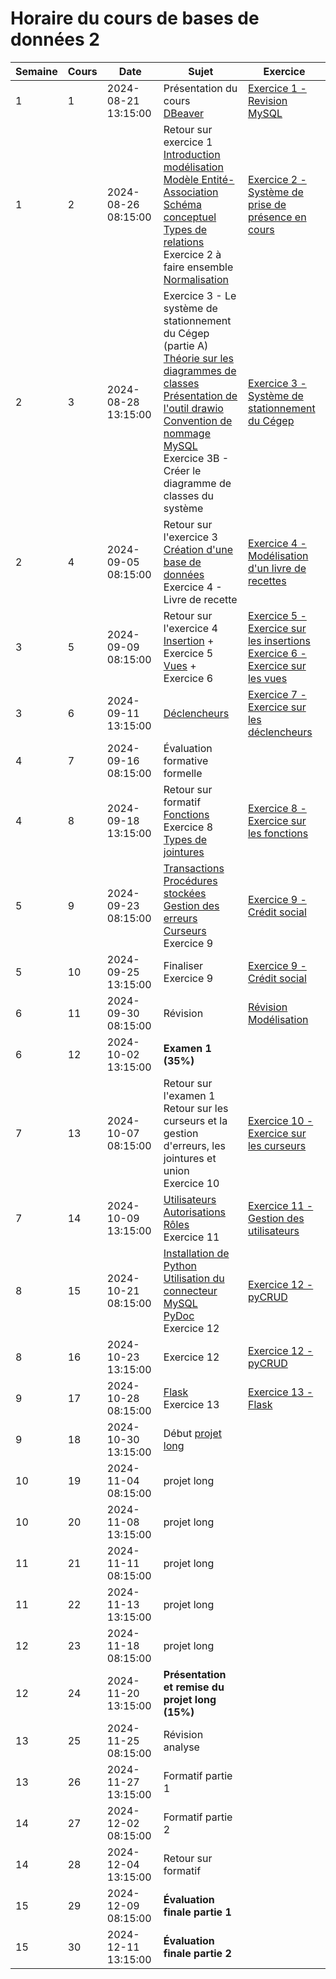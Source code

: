 # Horaire du cours de bases de données 2
Semaine|Cours|Date|Sujet|Exercice
--|--|--|--|--
1|1|2024-08-21 13:15:00|Présentation du cours<br/> [DBeaver](outils/dbeaver.md)|[Exercice 1 - Revision MySQL](exercices/ex01_enonce.md)
1|2|2024-08-26 08:15:00|Retour sur exercice 1<br/>[Introduction modélisation](modelisation/definition_modelisation.md)<br/>[Modèle Entité-Association](modelisation/modele_entites_relations.md)<br/>[Schéma conceptuel](modelisation/schema_conceptuel.md)<br/>[Types de relations](modelisation/types_relations.md)<br/>Exercice 2 à faire ensemble<br/>[Normalisation](modelisation/normalisation.md)|[Exercice 2 - Système de prise de présence en cours](exercices/ex02_enonce.md)
2|3|2024-08-28 13:15:00|Exercice 3 - Le système de stationnement du Cégep (partie A)<br/>[Théorie sur les diagrammes de classes](modelisation/classes.md)<br/>[Présentation de l'outil drawio](outils/drawio.md)<br/>[Convention de nommage MySQL](mysql/convention.md)<br/>Exercice 3B - Créer le diagramme de classes du système<br/>|[Exercice 3 - Système de stationnement du Cégep](exercices/ex03_enonce.md)
2|4|2024-09-05 08:15:00|Retour sur l'exercice 3<br/>[Création d'une base de données](mysql/creation_table.md)<br/>Exercice 4 - Livre de recette|[Exercice 4 - Modélisation d'un livre de recettes](exercices/ex04_enonce.md)
3|5|2024-09-09 08:15:00|Retour sur l'exercice 4<br/>[Insertion](mysql/insertion.md) + Exercice 5<br/>[Vues](mysql/vues.md) + Exercice 6|[Exercice 5 - Exercice sur les insertions](exercices/ex05_enonce.md)<br/>[Exercice 6 - Exercice sur les vues](exercices/ex06_enonce.md)
3|6|2024-09-11 13:15:00|[Déclencheurs](mysql/declencheurs.md)|[Exercice 7 - Exercice sur les déclencheurs](exercices/ex07_enonce.md)
4|7|2024-09-16 08:15:00|Évaluation formative formelle|
4|8|2024-09-18 13:15:00|Retour sur formatif <br/> [Fonctions](mysql/fonctions.md)<br/>Exercice 8<br/>[Types de jointures](mysql/types_jointures.md)|[Exercice 8 - Exercice sur les fonctions](exercices/ex08_enonce.md)
5|9|2024-09-23 08:15:00|[Transactions](mysql/transactions.md)<br/>[Procédures stockées](mysql/procedures.md)<br/>[Gestion des erreurs](mysql/gestion_erreurs.md)<br/>[Curseurs](mysql/curseurs.md)<br/>Exercice 9|[Exercice 9 - Crédit social](exercices/ex09_enonce.md)
5|10|2024-09-25 13:15:00|Finaliser Exercice 9|[Exercice 9 - Crédit social](exercices/ex09_enonce.md)
6|11|2024-09-30 08:15:00|Révision|[Révision Modélisation](evaluations/revision_modelisation.md)
6|12|2024-10-02 13:15:00|__Examen 1 (35%)__|
7|13|2024-10-07 08:15:00|Retour sur l'examen 1<br/>Retour sur les curseurs et la gestion d'erreurs, les jointures et union<br/>Exercice 10|[Exercice 10 - Exercice sur les curseurs](exercices/ex10_enonce.md)
7|14|2024-10-09 13:15:00|[Utilisateurs](mysql/utilisateurs.md)<br/>[Autorisations](mysql/autorisations.md)<br/>[Rôles](mysql/roles.md)<br/>Exercice 11|[Exercice 11 - Gestion des utilisateurs](exercices/ex11_enonce.md)
8|15|2024-10-21 08:15:00|[Installation de Python](python/installation.md)<br/>[Utilisation du connecteur MySQL](python/mysql_connector.md)<br/>[PyDoc](python/documentation.md)<br/>Exercice 12|[Exercice 12 - pyCRUD](exercices/ex12_enonce.md)
8|16|2024-10-23 13:15:00|Exercice 12|[Exercice 12 - pyCRUD](exercices/ex12_enonce.md)
9|17|2024-10-28 08:15:00|[Flask](python/flask.md)<br/>Exercice 13|[Exercice 13 - Flask](exercices/ex13_enonce.md)
9|18|2024-10-30 13:15:00|Début [projet long](evaluations/projet_long.md)|
10|19|2024-11-04 08:15:00|projet long|
10|20|2024-11-08 13:15:00|projet long|
11|21|2024-11-11 08:15:00|projet long|
11|22|2024-11-13 13:15:00|projet long|
12|23|2024-11-18 08:15:00|projet long|
12|24|2024-11-20 13:15:00|__Présentation et remise du projet long (15%)__|
13|25|2024-11-25 08:15:00|Révision analyse|
13|26|2024-11-27 13:15:00|Formatif partie 1|
14|27|2024-12-02 08:15:00|Formatif partie 2|
14|28|2024-12-04 13:15:00|Retour sur formatif|
15|29|2024-12-09 08:15:00|__Évaluation finale partie 1__|
15|30|2024-12-11 13:15:00|__Évaluation finale partie 2__|
